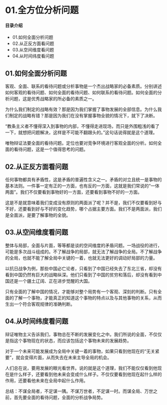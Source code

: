 # 01.全方位分析问题
#### 目录介绍
- 01.如何全面分析问题
- 02.从正反方面看问题
- 03.从空间维度看问题
- 04.从时间纬度看问题





## 01.如何全面分析问题

客观、全面、联系的看待问题或分析事物是一个杰出战略家的必备素质。分别讲述如何客观的看待问题、如何全面的看待问题、如何联系的看待问题。如何全面的分析问题，这是优秀战略家的所必备的素质之一。

为什么我们制定的战略有效？那是因为我们掌握了事物发展的全部信息。为什么我们制定的战略有错？那是因为我们在没有掌握事物全貌的情况下，就下了决断。

“教条主义者不懂得深入到事物的内部，不懂得走进现场，而只是外围粗浅的看了一下，就想把问题解决，这样是不可能不翻跟头的。”这句话说得就是这个道理。

唯物辩证法要全面的看待问题。定位也要对竞争环境进行客观全面的分析。如何全面的看待问题，这是一个值得思考的问题。

## 02.从正反方面看问题

任何事物都具有矛盾性，这是矛盾的普遍性含义之一。矛盾的对立且统一是事物的基本法则。一件事一定有正的一方面，也有反的一方面，这就是我们常说的“一体两面”。我们不仅要看到事物好的一方面，还要看到事物不好的一方面。

这是不是就意味着我们变成没有原则的两面派了呢？并不是，我们不仅要看到好与不好，还要看到好与不好的变化趋势，哪个占据主要方面。我们不是两面派，我们是全面派，是要了解事物的全貌。


## 03.从空间维度看问题

整体与局部，全面与片面，等等都是谈的空间维度的矛盾问题。一场战役的进行，可能是多次战斗组成的。不了解战争的局部，就无法了解战争的全局。不了解战争的全局，也就不能了解全局中关键的一着，也就无法更好的调动好局部的力量。

以抗日战争为例，那些中国必亡论者，只看到了中国已经失去了东北三省，却没有看到中国仍然有巨大的战略纵深。他们只看到了中国的贫穷和落后，却没有看到中国还是一个疆土辽阔、正在进步觉醒的大国。

只有全面的了解中国的情况，才能够对整个局势有一个客观、深刻的判断。只有全面的了解一个事物，才能真正的知道这个事物的特点以及与其他事物的关系，从而生出一个符合客观规律的准确判断。

## 04.从时间纬度看问题

辩证唯物主义告诉我们，事物总在不断的发展变化之中。我们所说的全面，不仅仅是指这个事物现在的状态，而应该包括这个事物未来的发展趋势。

对于一个未来可能发展成为全局中关键一着的事物，如果只看到他现在的“无关紧要”，就会变得片面，从而失去在未来主导全局的机会。

人们总在说，要用发展的眼光看世界。说的就是这个道理，我们不能仅仅看到他现在是什么样子，还要看到他未来会变成什么样子。不仅仅要看到他现在起什么样的作用，还要看他未来在全局中起什么作用。

总结：不谋全局者，不足谋一隅。不谋万世者，不足谋一时。而谋全局、万世之前，首先要全面的看待问题，全面的分析战争局势。
















